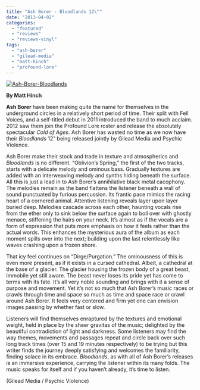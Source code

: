 ```yaml
---
title: "Ash Borer - Bloodlands 12\""
date: "2013-04-02"
categories: 
  - "featured"
  - "reviews"
  - "reviews-vinyl"
tags: 
  - "ash-borer"
  - "gilead-media"
  - "matt-hinch"
  - "profound-lore"
---
```


[![Ash-Borer-Bloodlands](http://www.hellbound.ca/wp-content/uploads/2013/04/Ash-Borer-Bloodlands.jpg)](http://www.hellbound.ca/wp-content/uploads/2013/04/Ash-Borer-Bloodlands.jpg)

**By Matt Hinch**

**Ash Borer** have been making quite the name for themselves in the underground circles in a relatively short period of time. Their split with Fell Voices, and a self-titled debut in 2011 introduced the band to much acclaim. 2012 saw them join the Profound Lore roster and release the absolutely spectacular _Cold of Ages_. Ash Borer has wasted no time as we now have their _Bloodlands_ 12” being released jointly by Gilead Media and Psychic Violence.

Ash Borer make their stock and trade in texture and atmospherics and _Bloodlands_ is no different. “Oblivion’s Spring,” the first of the two tracks, starts with a delicate melody and ominous bass. Gradually textures are added with an interweaving melody and synths hiding beneath the surface. All this is just a lead in to Ash Borer’s annihilative black metal cacophony. The melodies remain as the band flattens the listener beneath a wall of sound punctuated by furious percussion. Its frantic pace mimics the racing heart of a cornered animal. Attentive listening reveals layer upon layer buried deep. Melodies cascade across each other, haunting vocals rise from the ether only to sink below the surface again to boil over with ghostly menace, stiffening the hairs on your neck. It’s almost as if the vocals are a form of expression that puts more emphasis on how it feels rather than the actual words. This enhances the mysterious aura of the album as each moment spills over into the next; building upon the last relentlessly like waves crashing upon a frozen shore.

That icy feel continues on “Dirge/Purgation.” The ominousness of this is even more present, as if it exists in a cursed cathedral. Albeit, a cathedral at the base of a glacier. The glacier housing the frozen body of a great beast, immobile yet still aware. The beast never loses its pride yet has come to terms with its fate. It’s all very noble sounding and brings with it a sense of purpose and movement. Yet it’s not so much that Ash Borer’s music races or crawls through time and space so much as time and space race or crawl around Ash Borer. It feels very centered and firm yet one can envision images passing by whether fast or slow.

Listeners will find themselves enraptured by the textures and emotional weight, held in place by the sheer gravitas of the music; delighted by the beautiful contradiction of light and darkness. Some listeners may find the way themes, movements and passages repeat and circle back over such long track times (over 15 and 19 minutes respectively) to be trying but this writer finds the journey deeply satisfying and welcomes the familiarity, finding solace in its embrace. _Bloodlands_, as with all of Ash Borer’s releases is an immersive experience, carrying the listener within its many folds. The music speaks for itself and if you haven’t already, it’s time to listen.

(Gilead Media / Psychic Violence)

